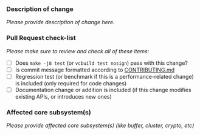 ### Description of change

_Please provide description of change here._

### Pull Request check-list

_Please make sure to review and check all of these items:_

- [ ] Does `make -j8 test` (or `vcbuild test nosign`) pass with this change?
- [ ] Is commit message formatted according to [CONTRIBUTING.md][0]
- [ ] Regression test (or benchmark if this is a performance-related change) is
  included (only required for code changes)
- [ ] Documentation change or addition is included (if this change modifies
  existing APIs, or introduces new ones)

### Affected core subsystem(s)

_Please provide affected core subsystem(s) (like buffer, cluster, crypto, etc)_

[0]: https://github.com/nodejs/node/blob/master/CONTRIBUTING.md#step-3-commit
